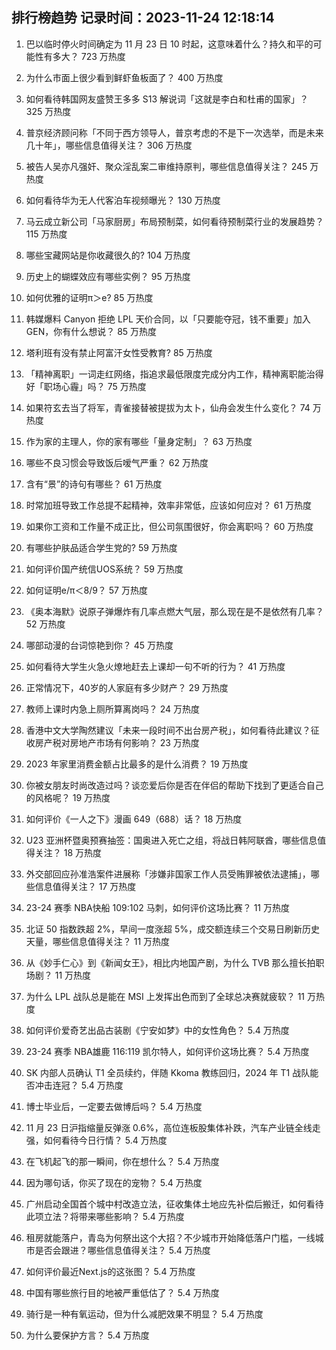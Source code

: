 
## 排行榜趋势 记录时间：2023-11-24 12:18:14
  
  1. 巴以临时停火时间确定为 11 月 23 日 10 时起，这意味着什么？持久和平的可能性有多大？ 723 万热度
    
  2. 为什么市面上很少看到鲜虾鱼板面了？ 400 万热度
    
  3. 如何看待韩国网友盛赞王多多 S13 解说词「这就是李白和杜甫的国家」？ 325 万热度
    
  4. 普京经济顾问称「不同于西方领导人，普京考虑的不是下一次选举，而是未来几十年」，哪些信息值得关注？ 306 万热度
    
  5. 被告人吴亦凡强奸、聚众淫乱案二审维持原判，哪些信息值得关注？ 245 万热度
    
  6. 如何看待华为无人代客泊车视频曝光？ 130 万热度
    
  7. 马云成立新公司「马家厨房」布局预制菜，如何看待预制菜行业的发展趋势？ 115 万热度
    
  8. 哪些宝藏网站是你收藏很久的? 104 万热度
    
  9. 历史上的蝴蝶效应有哪些实例？ 95 万热度
    
  10. 如何优雅的证明π＞e? 85 万热度
    
  11. 韩媒爆料 Canyon 拒绝 LPL 天价合同，以「只要能夺冠，钱不重要」加入 GEN，你有什么想说？ 85 万热度
    
  12. 塔利班有没有禁止阿富汗女性受教育? 85 万热度
    
  13. 「精神离职」一词走红网络，指追求最低限度完成分内工作，精神离职能治得好「职场心霾」吗？ 75 万热度
    
  14. 如果符玄去当了将军，青雀接替被提拔为太卜，仙舟会发生什么变化？ 74 万热度
    
  15. 作为家的主理人，你的家有哪些「量身定制」？ 63 万热度
    
  16. 哪些不良习惯会导致饭后嗳气严重？ 62 万热度
    
  17. 含有“景”的诗句有哪些？ 61 万热度
    
  18. 时常加班导致工作总提不起精神，效率非常低，应该如何应对？ 61 万热度
    
  19. 如果你工资和工作量不成正比，但公司氛围很好，你会离职吗？ 60 万热度
    
  20. 有哪些护肤品适合学生党的? 59 万热度
    
  21. 如何评价国产统信UOS系统？ 59 万热度
    
  22. 如何证明e/π＜8/9？ 57 万热度
    
  23. 《奥本海默》说原子弹爆炸有几率点燃大气层，那么现在是不是依然有几率？ 52 万热度
    
  24. 哪部动漫的台词惊艳到你？ 45 万热度
    
  25. 如何看待大学生火急火燎地赶去上课却一句不听的行为？ 41 万热度
    
  26. 正常情况下，40岁的人家庭有多少财产？ 29 万热度
    
  27. 教师上课时内急上厕所算离岗吗？ 24 万热度
    
  28. 香港中文大学陶然建议「未来一段时间不出台房产税」，如何看待此建议？征收房产税对房地产市场有何影响？ 23 万热度
    
  29. 2023 年家里消费金额占比最多的是什么消费？ 19 万热度
    
  30. 你被女朋友时尚改造过吗？谈恋爱后你是否在伴侣的帮助下找到了更适合自己的风格呢？ 19 万热度
    
  31. 如何评价《一人之下》漫画 649（688）话？ 18 万热度
    
  32. U23 亚洲杯暨奥预赛抽签：国奥进入死亡之组，将战日韩阿联酋，哪些信息值得关注？ 18 万热度
    
  33. 外交部回应孙准浩案件进展称「涉嫌非国家工作人员受贿罪被依法逮捕」，哪些信息值得关注？ 17 万热度
    
  34. 23-24 赛季 NBA快船 109:102 马刺，如何评价这场比赛？ 11 万热度
    
  35. 北证 50 指数跌超 2%，早间一度涨超 5%，成交额连续三个交易日刷新历史天量，哪些信息值得关注？ 11 万热度
    
  36. 从《妙手仁心》到《新闻女王》，相比内地国产剧，为什么 TVB 那么擅长拍职场剧？ 11 万热度
    
  37. 为什么 LPL 战队总是能在 MSI 上发挥出色而到了全球总决赛就疲软？ 11 万热度
    
  38. 如何评价爱奇艺出品古装剧《宁安如梦》中的女性角色？ 5.4 万热度
    
  39. 23-24 赛季 NBA雄鹿 116:119 凯尔特人，如何评价这场比赛？ 5.4 万热度
    
  40. SK 内部人员确认 T1 全员续约，伴随 Kkoma 教练回归，2024 年 T1 战队能否冲击连冠？ 5.4 万热度
    
  41. 博士毕业后，一定要去做博后吗？ 5.4 万热度
    
  42. 11 月 23 日沪指缩量反弹涨 0.6%，高位连板股集体补跌，汽车产业链全线走强，如何看待今日行情？ 5.4 万热度
    
  43. 在飞机起飞的那一瞬间，你在想什么？ 5.4 万热度
    
  44. 因为哪句话，你买了现在的宠物？ 5.4 万热度
    
  45. 广州启动全国首个城中村改造立法，征收集体土地应先补偿后搬迁，如何看待此项立法？将带来哪些影响？ 5.4 万热度
    
  46. 租房就能落户，青岛为何祭出这个大招？不少城市开始降低落户门槛，一线城市是否会跟进？哪些信息值得关注？ 5.4 万热度
    
  47. 如何评价最近Next.js的这张图？ 5.4 万热度
    
  48. 中国有哪些旅行目的地被严重低估了？ 5.4 万热度
    
  49. 骑行是一种有氧运动，但为什么减肥效果不明显？ 5.4 万热度
    
  50. 为什么要保护方言？ 5.4 万热度
    